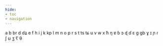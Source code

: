 ```yaml
---
hide:
- toc
- navigation
---
```

a
b
br
d
dʑ
e
f
h
i
j
k
kp
l
m
n
o
p
r
s
t
ts
tɕ
u
v
w
x
ħ
ŋ
ɐ
ɓ
ɔ
ɖ
ɗ
ɛ
ɡ
ɡb
ɣ
ɪ
ɲ
ɾ
ʃ
ʊ
ʒ
ʕ
θ
